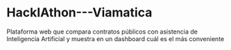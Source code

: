 # HackIAthon---Viamatica
Plataforma web que compara contratos públicos con asistencia de Inteligencia Artificial y muestra en un dashboard cuál es el más conveniente
